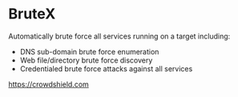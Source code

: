 # BruteX
Automatically brute force all services running on a target including:

- DNS sub-domain brute force enumeration
- Web file/directory brute force discovery
- Credentialed brute force attacks against all services

https://crowdshield.com
